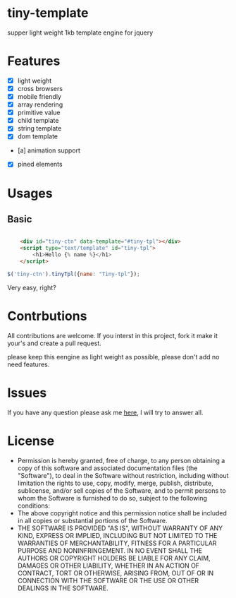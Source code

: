 # tiny-template
supper light weight 1kb template engine for jquery

# Features

- [x] light weight
- [x] cross browsers
- [x] mobile friendly
- [x] array rendering
- [x] primitive value
- [x] child template 
- [x] string template
- [x] dom template
- [a] animation support
- [x] pined elements

# Usages

## Basic

```html

	<div id="tiny-ctn" data-template="#tiny-tpl"></div>
	<script type="text/template" id="tiny-tpl">
		<h1>Hello {% name %}</h1>
	</script>

```

```javascript
$('tiny-ctn').tinyTpl({name: "Tiny-tpl"});

```
Very easy, right?

# Contrbutions

All contributions are welcome. If you interst in this project, fork it make it your's and create a pull request.

please keep this eengine as light weight as possible, please don't add no need features.

# Issues

If you have any question please ask me [here](https://github.com/minhlucvan/tiny-tpl/issues), I will try to answer all.

# License 

 * Permission is hereby granted, free of charge, to any person obtaining a copy of this software and associated documentation files (the "Software"), to deal in the Software without restriction, including without limitation the rights to use, copy, modify, merge, publish, distribute, sublicense, and/or sell copies of the Software, and to permit persons to whom the Software is furnished to do so, subject to the following conditions:
 * The above copyright notice and this permission notice shall be included in all copies or substantial portions of the Software.
 * THE SOFTWARE IS PROVIDED "AS IS", WITHOUT WARRANTY OF ANY KIND, EXPRESS OR IMPLIED, INCLUDING BUT NOT LIMITED TO THE WARRANTIES OF MERCHANTABILITY, FITNESS FOR A PARTICULAR PURPOSE AND NONINFRINGEMENT. IN NO EVENT SHALL THE AUTHORS OR COPYRIGHT HOLDERS BE LIABLE FOR ANY CLAIM, DAMAGES OR OTHER LIABILITY, WHETHER IN AN ACTION OF CONTRACT, TORT OR OTHERWISE, ARISING FROM, OUT OF OR IN CONNECTION WITH THE SOFTWARE OR THE USE OR OTHER DEALINGS IN THE SOFTWARE.

